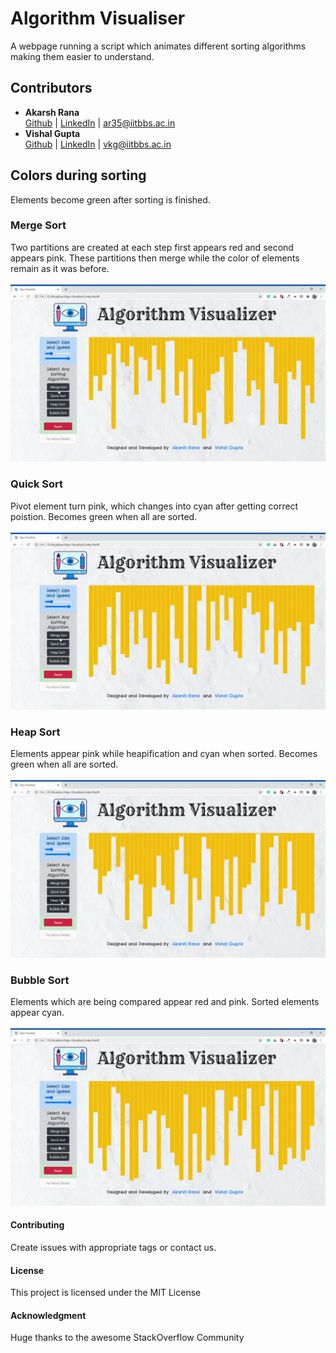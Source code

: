 # Algorithm Visualiser
A webpage running a script which animates different sorting algorithms making them easier to understand.

## Contributors

* **Akarsh Rana**\
	[Github](https://github.com/akarshrana) |
	[LinkedIn](https://www.linkedin.com/in/akarsh-rana/) |
	ar35@iitbbs.ac.in
* **Vishal Gupta**\
	[Github](https://github.com/akarshrana) |
	[LinkedIn](https://www.linkedin.com/in/vishal-kumar-gupta-165ba61a2/) |
	vkg@iitbbs.ac.in

## Colors during sorting
Elements become green after sorting is finished.

### Merge Sort
Two partitions are created at each step first appears red and second appears pink.
These partitions then merge while the color of elements remain as it was before.\
<br>
![merge-sort](https://github.com/vkg2000/Algo-Visualizer/blob/master/readme_files/merge.gif)

### Quick Sort
Pivot element turn pink, which changes into cyan after getting correct poistion.
Becomes green when all are sorted.\
<br>
![quick-sort](https://github.com/vkg2000/Algo-Visualizer/blob/master/readme_files/quick.gif)

### Heap Sort
Elements appear pink while heapification and cyan when sorted.
Becomes green when all are sorted.\
<br>
![heap-sort](https://github.com/vkg2000/Algo-Visualizer/blob/master/readme_files/heap.gif)

### Bubble Sort
Elements which are being compared appear red and pink. Sorted elements appear cyan.\
<br>
![bubble-sort](https://github.com/vkg2000/Algo-Visualizer/blob/master/readme_files/bubble.gif)


#### Contributing
Create issues with appropriate tags or contact us.

#### License

This project is licensed under the MIT License

#### Acknowledgment

 Huge thanks to the awesome StackOverflow Community
